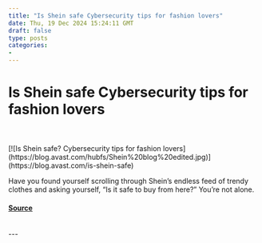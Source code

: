 ```yaml
---
title: "Is Shein safe Cybersecurity tips for fashion lovers"
date: Thu, 19 Dec 2024 15:24:11 GMT
draft: false
type: posts
categories: 
- 
---
```

# Is Shein safe Cybersecurity tips for fashion lovers

<br/>

<br/>
[![Is Shein safe? Cybersecurity tips for fashion lovers](https://blog.avast.com/hubfs/Shein%20blog%20edited.jpg)](https://blog.avast.com/is-shein-safe)

Have you found yourself scrolling through Shein’s endless feed of trendy clothes and asking yourself, “Is it safe to buy from here?” You’re not alone.

#### [Source](https://blog.avast.com/is-shein-safe)

<br/>
---
